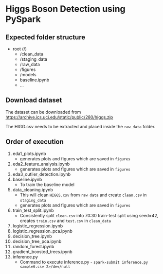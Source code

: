 # Higgs Boson Detection using PySpark

## Expected folder structure

- root (/)
    - /clean_data
    - /staging_data
    - /raw_data
    - /figures
    - /models
    - baseline.ipynb
    - ...

## Download dataset

The dataset can be downloaded from https://archive.ics.uci.edu/static/public/280/higgs.zip

The HIGG.csv needs to be extracted and placed inside the `raw_data` folder.

## Order of execution

1. eda1_plots.ipynb
    - generates plots and figures which are saved in `figures`
2. eda2_feature_analysis.ipynb
    - generates plots and figures which are saved in `figures`
3. eda3_outlier_detection.ipynb
4. baseline.ipynb
    - To train the baseline model
5. data_cleaning.ipynb
    - This will clean `HIGGS.csv` from `raw data` and create `clean.csv` in `staging_data`
    - generates plots and figures which are saved in `figures`
6. train_test_split.ipynb
    - Consistently split `clean.csv` into 70:30 train-test split using seed=42, creates `train.csv` and `test.csv` in `clean_data`
7. logistic_regression.ipynb
8. logistic_regression_pca.ipynb
9. decision_tree.ipynb
10. decision_tree_pca.ipynb
11. random_forest.ipynb
12. gradient_boosted_trees.ipynb
13. inference.py
    - Command to execute inference.py - `spark-submit inference.py sample6.csv 2>/dev/null`